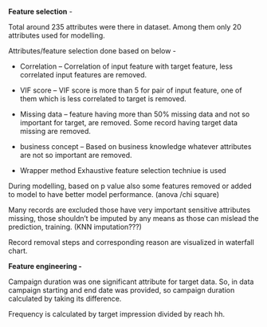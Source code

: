 **Feature selection** - 

Total around 235 attributes were there in dataset. Among them only 20 attributes used for modelling. 

Attributes/feature selection done based on below -

* Correlation – Correlation of input feature with target feature, less correlated input features are removed. 

* VIF score – VIF score is more than 5 for pair of input feature, one of them which is less correlated to target is removed. 

* Missing data – feature having more than 50% missing data and not so important for target, are removed. Some record having target data missing are removed. 

* business concept – Based on business knowledge whatever attributes are not so important are removed. 

* Wrapper method Exhaustive feature selection techniue is used 


During modelling, based on p value also some features removed or added to model to have better model performance. (anova /chi square) 



Many records are excluded those have very important sensitive attributes missing, those shouldn’t be imputed by any means as those can mislead the prediction, training. (KNN imputation???)

Record removal steps and corresponding reason are visualized in waterfall chart. 


**Feature engineering -**


Campaign duration was one significant attribute for target data. So, in data campaign starting and end date was provided, so campaign duration calculated by taking its difference. 

Frequency is calculated by target impression divided by reach hh.





